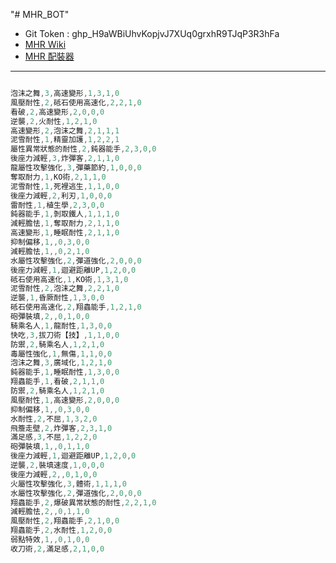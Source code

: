 "# MHR_BOT"

- Git Token : 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
- [MHR Wiki](https://mhr.gameqb.net/)
- [MHR 配裝器](https://mhrise.wiki-db.com/sim/?hl=zh-hant)

---

```javascript

泡沫之舞,3,高速變形,1,3,1,0
風壓耐性,2,砥石使用高速化,2,2,1,0
看破,2,高速變形,2,0,0,0
逆襲,2,火耐性,1,2,1,0
高速變形,2,泡沫之舞,2,1,1,1
泥雪耐性,1,精靈加護,1,2,2,1
屬性異常狀態的耐性,2,鈍器能手,2,3,0,0
後座力減輕,3,炸彈客,2,1,1,0
龍屬性攻擊強化,3,彈藥節約,1,0,0,0
奪取耐力,1,KO術,2,1,1,0
泥雪耐性,1,死裡逃生,1,1,0,0
後座力減輕,2,利刃,1,0,0,0
雷耐性,1,植生學,2,3,0,0
鈍器能手,1,剝取鐵人,1,1,1,0
減輕膽怯,1,奪取耐力,2,1,1,0
高速變形,1,睡眠耐性,2,1,1,0
抑制偏移,1,,0,3,0,0
減輕膽怯,1,,0,2,1,0
水屬性攻擊強化,2,彈道強化,2,0,0,0
後座力減輕,1,迴避距離UP,1,2,0,0
砥石使用高速化,1,KO術,1,3,1,0
泥雪耐性,2,泡沫之舞,2,2,1,0
逆襲,1,昏厥耐性,1,3,0,0
砥石使用高速化,2,翔蟲能手,1,2,1,0
砲彈裝填,2,,0,1,0,0
騎乘名人,1,龍耐性,1,3,0,0
快吃,3,拔刀術【技】,1,1,0,0
防禦,2,騎乘名人,1,2,1,0
毒屬性強化,1,無傷,1,1,0,0
泡沫之舞,3,廣域化,1,2,1,0
鈍器能手,1,睡眠耐性,1,3,0,0
翔蟲能手,1,看破,2,1,1,0
防禦,2,騎乘名人,1,2,1,0
風壓耐性,1,高速變形,2,0,0,0
抑制偏移,1,,0,3,0,0
水耐性,2,不屈,1,3,2,0
飛簷走壁,2,炸彈客,2,3,1,0
滿足感,3,不屈,1,2,2,0
砲彈裝填,1,,0,1,1,0
後座力減輕,1,迴避距離UP,1,2,0,0
逆襲,2,裝填速度,1,0,0,0
後座力減輕,2,,0,1,0,0
火屬性攻擊強化,3,體術,1,1,1,0
水屬性攻擊強化,2,彈道強化,2,0,0,0
翔蟲能手,2,爆破異常狀態的耐性,2,2,1,0
減輕膽怯,2,,0,1,1,0
風壓耐性,2,翔蟲能手,2,1,0,0
翔蟲能手,2,水耐性,1,2,0,0
弱點特效,1,,0,1,0,0
收刀術,2,滿足感,2,1,0,0

```
